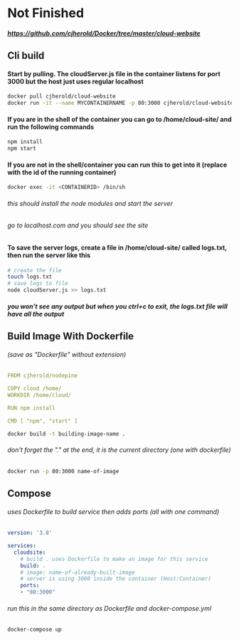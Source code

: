# Not Finished
##### https://github.com/cjherold/Docker/tree/master/cloud-website

## Cli build
#### Start by pulling. The cloudServer.js file in the container listens for port 3000 but the host just uses regular localhost
```bash
docker pull cjherold/cloud-website
docker run -it --name MYCONTAINERNAME -p 80:3000 cjherold/cloud-website
```

#### If you are in the shell of the container you can go to /home/cloud-site/ and run the following commands
```bash
npm install
npm start
```

#### If you are not in the shell/container you can run this to get into it (replace <CONTAINERID> with the id of the running container)
```bash
docker exec -it <CONTAINERID> /bin/sh
```
###### this should install the node modules and start the server
###### go to localhost.com and you should see the site 

#### To save the server logs, create a file in /home/cloud-site/ called logs.txt, then run the server like this
```bash
# create the file
touch logs.txt
# save logs to file
node cloudServer.js >> logs.txt
```
##### you won't see any output but when you ctrl+c to exit, the logs.txt file will have all the output









## Build Image With Dockerfile 
###### (save as "Dockerfile" without extension)
```yml
FROM cjherold/nodepine

COPY cloud /home/
WORKDIR /home/cloud/

RUN npm install

CMD [ "npm", "start" ]
```

```bash
docker build -t building-image-name .
```

###### don't forget the "." at the end, it is the current directory (one with dockerfile)
```bash
docker run -p 80:3000 name-of-image
```

## Compose
###### uses Dockerfile to build service then adds ports (all with one command)
```yml
version: '3.8'

services:
  cloudsite:
    # build . uses Dockerfile to make an image for this service
    build: .
    # image: name-of-already-built-image
    # server is using 3000 inside the container (Host:Container)
    ports:
    - "80:3000"
```

###### run this in the same directory as Dockerfile and docker-compose.yml
```bash
docker-compose up
```
    
